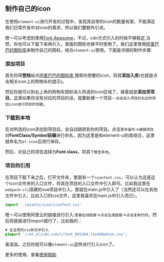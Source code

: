 ## 制作自己的icon

在使用`element-ui`进行开发的过程中，发现其自带的icon的数量有限，不能满足我们日常开发中对icon的需求，所以我们要额外引进。

嗯～可以考虑到使用[Font Awesome](http://fontawesome.dashgame.com/)，不过，cdn方式引入的时候不够稳定,当然，你也可以下载下来再引入，里面的图标也够平时使用了。我们这里使用[阿里巴巴的图标库](http://www.iconfont.cn/)来制作自己的图标，结合`element-ui`使用。下面是详细的制作步骤:

### 添加项目

首先你得**登陆**站点[阿里巴巴的图标库](http://www.iconfont.cn/),搜索你想要的icon，将其**添加入库**(也就是点击相关icon上的购物车的提示)。

然后你就可以到右上角的购物车图标进入所选的icon区域了，接着就是**添加至项目**。这里如果你没有对应的项目的话，就要新建一个项目--`点击加入项目的右边的添加icon进行项目的创建`。


### 下载到本地

在对所选的icon添加到项目后，会自动跳转到你的项目。点击`更多操作`->`编辑项目` 对**FontClass/Symbol前缀**进行命名，因为这里是和element-ui的库结合，这里就命名为`el-icon`后进行保存。

然后，对自己的项目选择为**Font class**，将其`下载至本地`。


### 项目的引用

在项目下载下来之后，打开文件夹，里面有一个`iconfont.css`，可以认为这是这个icon文件夹的入口文件，将其在项目的入口文件中引入即可。比如我这里在`webpack-cli`搭建的vue项目中引入，那就在main.js中引入了（当然还可以在其他文件中引入，比如入口的css文件，这里我喜欢在main.js中引入而已）。

```javascript
import './assets/icon/iconfont.css'
```

嗯～可以使用阿里云的链接进行引入:`查看在线链接`->`点击生成链接`->`点击复制代码`，然后将链接进行import就行了，比如我的：

```css
# 在全局的css样式中引入
@import '//at.alicdn.com/t/font_891369_t1x449p4ssn.css';
```

美滋滋，之后你就可以像`element-ui`这样进行引入icon了。


更多的使用，查看[使用帮助](http://www.iconfont.cn/help/detail?spm=a313x.7781069.1998910419.d8cf4382a&helptype=code)